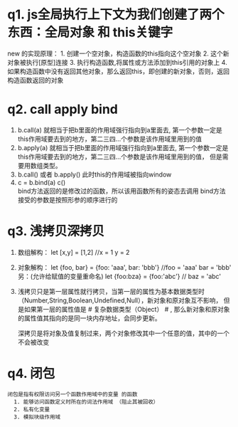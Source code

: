 # q1.  js全局执行上下文为我们创建了两个东西：全局对象 和 this关键字
   new 的实现原理：
      1. 创建一个空对象，构造函数的this指向这个空对象
      2. 这个新对象被执行[原型]连接
      3. 执行构造函数,将属性或方法添加到this引用的对象上
      4. 如果构造函数中没有返回其他对象，那么返回this，即创建的新对象，否则，返回构造函数返回的对象

# q2.  call  apply  bind 
   1.  b.call(a)  就相当于把b里面的作用域强行指向到a里面去, 第一个参数一定是this作用域要去到的地方，第二三四...个参数是该作用域里用到的值
   2.  b.apply(a)    就相当于把b里面的作用域强行指向到a里面去, 第一个参数一定是this作用域要去到的地方，第二三四...个参数是该作用域里用到的值，
                  但是需要用数组类型。
   3. b.call() 或者 b.apply() 此时this的作用域被指向window
   4. c = b.bind(a)
      c()   
         bind方法返回的是修改过的函数，所以该用函数所有的姿态去调用
         bind方法接受的参数是按照形参的顺序进行的

# q3.  浅拷贝深拷贝
   1. 数组解构：
         let [x,y] = [1,2]   //x = 1   y = 2 
   2. 对象解构：
         let {foo, bar} = {foo: 'aaa', bar: 'bbb'}    //foo = 'aaa'    bar = 'bbb'
         另：(允许给赋值的变量重命名)  let {foo:bza} = {foo:'abc'}   // baz = 'abc'
   3. 浅拷贝只是第一层属性就行拷贝，当第一层的属性为基本数据类型时（Number,String,Boolean,Undefined,Null），新对象和原对象互不影响，
      但是如果第一层的属性值是 # 复杂数据类型（Object） # , 那么新对象和原对象的属性值其指向的是同一块内存地址，会同步更新。

      深拷贝是将对象及值复制过来，两个对象修改其中一个任意的值，其中的一个不会被改变

# q4.  闭包
    闭包是指有权限访问另一个函数作用域中的变量 的函数
      1. 能够访问函数定义时所在的词法作用域 （阻止其被回收）
      2. 私有化变量
      3. 模拟块级作用域
